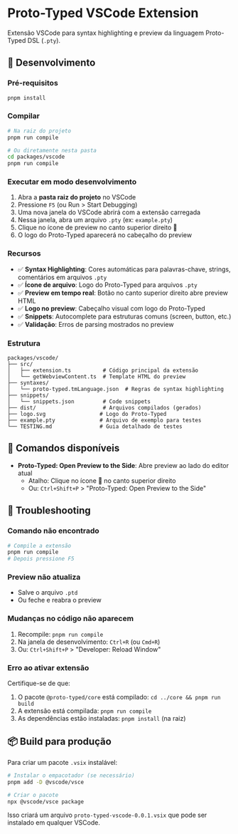 # Proto-Typed VSCode Extension

Extensão VSCode para syntax highlighting e preview da linguagem Proto-Typed DSL (`.pty`).

## 🚀 Desenvolvimento

### Pré-requisitos
```bash
pnpm install
```

### Compilar
```bash
# Na raiz do projeto
pnpm run compile

# Ou diretamente nesta pasta
cd packages/vscode
pnpm run compile
```

### Executar em modo desenvolvimento

1. Abra a **pasta raiz do projeto** no VSCode
2. Pressione `F5` (ou Run > Start Debugging)
3. Uma nova janela do VSCode abrirá com a extensão carregada
4. Nessa janela, abra um arquivo `.pty` (ex: `example.pty`)
5. Clique no ícone de preview no canto superior direito 📄
6. O logo do Proto-Typed aparecerá no cabeçalho do preview

### Recursos

- ✅ **Syntax Highlighting**: Cores automáticas para palavras-chave, strings, comentários em arquivos `.pty`
- ✅ **Ícone de arquivo**: Logo do Proto-Typed para arquivos `.pty`
- ✅ **Preview em tempo real**: Botão no canto superior direito abre preview HTML
- ✅ **Logo no preview**: Cabeçalho visual com logo do Proto-Typed
- ✅ **Snippets**: Autocomplete para estruturas comuns (screen, button, etc.)
- ✅ **Validação**: Erros de parsing mostrados no preview

### Estrutura

```
packages/vscode/
├── src/
│   ├── extension.ts          # Código principal da extensão
│   └── getWebviewContent.ts  # Template HTML do preview
├── syntaxes/
│   └── proto-typed.tmLanguage.json  # Regras de syntax highlighting
├── snippets/
│   └── snippets.json         # Code snippets
├── dist/                     # Arquivos compilados (gerados)
├── logo.svg                 # Logo do Proto-Typed
├── example.pty              # Arquivo de exemplo para testes
└── TESTING.md               # Guia detalhado de testes

```

## 📝 Comandos disponíveis

- **Proto-Typed: Open Preview to the Side**: Abre preview ao lado do editor atual
  - Atalho: Clique no ícone 📄 no canto superior direito
  - Ou: `Ctrl+Shift+P` > "Proto-Typed: Open Preview to the Side"

## 🐛 Troubleshooting

### Comando não encontrado
```bash
# Compile a extensão
pnpm run compile
# Depois pressione F5
```

### Preview não atualiza
- Salve o arquivo `.ptd`
- Ou feche e reabra o preview

### Mudanças no código não aparecem
1. Recompile: `pnpm run compile`
2. Na janela de desenvolvimento: `Ctrl+R` (ou `Cmd+R`)
3. Ou: `Ctrl+Shift+P` > "Developer: Reload Window"

### Erro ao ativar extensão
Certifique-se de que:
1. O pacote `@proto-typed/core` está compilado: `cd ../core && pnpm run build`
2. A extensão está compilada: `pnpm run compile`
3. As dependências estão instaladas: `pnpm install` (na raiz)

## 📦 Build para produção

Para criar um pacote `.vsix` instalável:

```bash
# Instalar o empacotador (se necessário)
pnpm add -D @vscode/vsce

# Criar o pacote
npx @vscode/vsce package
```

Isso criará um arquivo `proto-typed-vscode-0.0.1.vsix` que pode ser instalado em qualquer VSCode.

